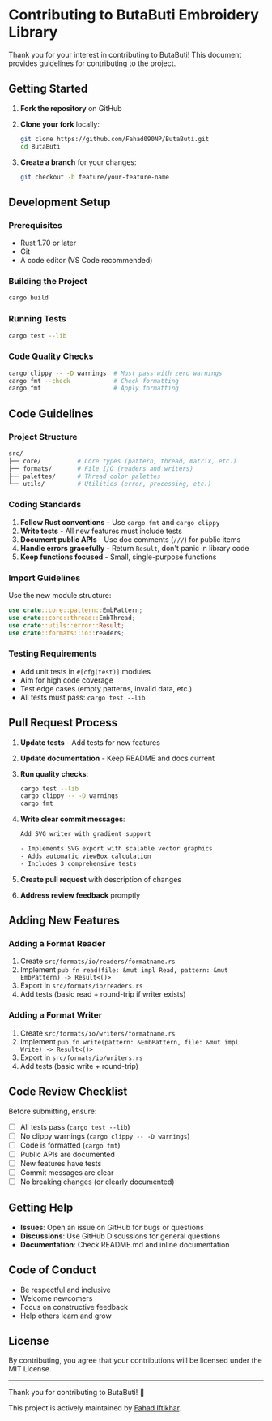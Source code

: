 # Contributing to ButaButi Embroidery Library

Thank you for your interest in contributing to ButaButi! This document provides guidelines for contributing to the project.

## Getting Started

1. **Fork the repository** on GitHub
2. **Clone your fork** locally:

   ```bash
   git clone https://github.com/Fahad090NP/ButaButi.git
   cd ButaButi
   ```

3. **Create a branch** for your changes:

   ```bash
   git checkout -b feature/your-feature-name
   ```

## Development Setup

### Prerequisites

- Rust 1.70 or later
- Git
- A code editor (VS Code recommended)

### Building the Project

```bash
cargo build
```

### Running Tests

```bash
cargo test --lib
```

### Code Quality Checks

```bash
cargo clippy -- -D warnings  # Must pass with zero warnings
cargo fmt --check            # Check formatting
cargo fmt                    # Apply formatting
```

## Code Guidelines

### Project Structure

```sh
src/
├── core/          # Core types (pattern, thread, matrix, etc.)
├── formats/       # File I/O (readers and writers)
├── palettes/      # Thread color palettes
└── utils/         # Utilities (error, processing, etc.)
```

### Coding Standards

1. **Follow Rust conventions** - Use `cargo fmt` and `cargo clippy`
2. **Write tests** - All new features must include tests
3. **Document public APIs** - Use doc comments (`///`) for public items
4. **Handle errors gracefully** - Return `Result`, don't panic in library code
5. **Keep functions focused** - Small, single-purpose functions

### Import Guidelines

Use the new module structure:

```rust
use crate::core::pattern::EmbPattern;
use crate::core::thread::EmbThread;
use crate::utils::error::Result;
use crate::formats::io::readers;
```

### Testing Requirements

- Add unit tests in `#[cfg(test)]` modules
- Aim for high code coverage
- Test edge cases (empty patterns, invalid data, etc.)
- All tests must pass: `cargo test --lib`

## Pull Request Process

1. **Update tests** - Add tests for new features
2. **Update documentation** - Keep README and docs current
3. **Run quality checks**:

   ```bash
   cargo test --lib
   cargo clippy -- -D warnings
   cargo fmt
   ```

4. **Write clear commit messages**:

   ```sh
   Add SVG writer with gradient support

   - Implements SVG export with scalable vector graphics
   - Adds automatic viewBox calculation
   - Includes 3 comprehensive tests
   ```

5. **Create pull request** with description of changes

6. **Address review feedback** promptly

## Adding New Features

### Adding a Format Reader

1. Create `src/formats/io/readers/formatname.rs`
2. Implement `pub fn read(file: &mut impl Read, pattern: &mut EmbPattern) -> Result<()>`
3. Export in `src/formats/io/readers.rs`
4. Add tests (basic read + round-trip if writer exists)

### Adding a Format Writer

1. Create `src/formats/io/writers/formatname.rs`
2. Implement `pub fn write(pattern: &EmbPattern, file: &mut impl Write) -> Result<()>`
3. Export in `src/formats/io/writers.rs`
4. Add tests (basic write + round-trip)

## Code Review Checklist

Before submitting, ensure:

- [ ] All tests pass (`cargo test --lib`)
- [ ] No clippy warnings (`cargo clippy -- -D warnings`)
- [ ] Code is formatted (`cargo fmt`)
- [ ] Public APIs are documented
- [ ] New features have tests
- [ ] Commit messages are clear
- [ ] No breaking changes (or clearly documented)

## Getting Help

- **Issues**: Open an issue on GitHub for bugs or questions
- **Discussions**: Use GitHub Discussions for general questions
- **Documentation**: Check README.md and inline documentation

## Code of Conduct

- Be respectful and inclusive
- Welcome newcomers
- Focus on constructive feedback
- Help others learn and grow

## License

By contributing, you agree that your contributions will be licensed under the MIT License.

---

Thank you for contributing to ButaButi! 🌸

This project is actively maintained by [Fahad Iftikhar](https://github.com/Fahad090NP).
